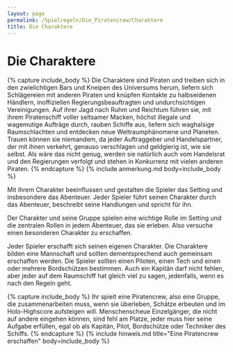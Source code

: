 ```yaml
---
layout: page
permalink: /Spielregeln/Die_Piratencrew/Charaktere
title: Die Charaktere
---
```


# Die Charaktere

{% capture include_body %}
Die Charaktere sind Piraten und treiben sich in den zwielichtigen Bars und Kneipen des Universums herum, liefern sich Schlägereien mit anderen Piraten und knüpfen Kontakte zu halbseidenen Händlern, inoffiziellen Regierungsbeauftragten und undurchsichtigen Vereinigungen. Auf ihrer Jagd nach Ruhm und Reichtum führen sie, mit ihrem Piratenschiff voller seltsamer Macken, höchst illegale und wagemutige Aufträge durch, rauben Schiffe aus, liefern sich waghalsige Raumschlachten und entdecken neue Weltraumphänomene und Planeten. Trauen können sie niemandem, da jeder Auftraggeber und Handelspartner, der mit ihnen verkehrt, genauso verschlagen und geldgierig ist, wie sie selbst. Als wäre das nicht genug, werden sie natürlich auch vom Handelsrat und den Regierungen verfolgt und stehen in Konkurrenz mit vielen anderen Piraten.
{% endcapture %}
{% include anmerkung.md body=include_body %}

Mit ihrem Charakter beeinflussen und gestalten die Spieler das Setting und insbesondere das Abenteuer. Jeder Spieler führt seinen Charakter durch das Abenteuer, beschreibt seine Handlungen und spricht für ihn.

Der Charakter und seine Gruppe spielen eine wichtige Rolle im Setting und die zentralen Rollen in jedem Abenteuer, das sie erleben. Also versuche einen besonderen Charakter zu erschaffen.

Jeder Spieler erschafft sich seinen eigenen Charakter. Die Charaktere bilden eine Mannschaft und sollten dementsprechend auch gemeinsam erschaffen werden. Die Spieler sollten einen Piloten, einen Tech und einen oder mehrere Bordschützen bestimmen. Auch ein Kapitän darf nicht fehlen, aber jeder auf dem Raumschiff hat gleich viel zu sagen, jedenfalls, wenn es nach den Regeln geht.

{% capture include_body %}
Ihr spielt eine Piratencrew, also eine Gruppe, die zusammenarbeiten muss, wenn sie überleben, Schätze erbeuten und im Holo-Highscore aufsteigen will. Menschenscheue Einzelgänger, die nicht auf andere eingehen können, sind fehl am Platze, jeder muss hier seine Aufgabe erfüllen, egal ob als Kapitän, Pilot, Bordschütze oder Techniker des Schiffs.
{% endcapture %}
{% include hinweis.md title="Eine Piratencrew erschaffen" body=include_body %}
